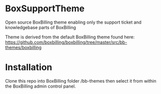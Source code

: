 # BoxSupportTheme

Open source BoxBilling theme enabling only the support ticket and knowledgebase parts of BoxBilling

Theme is derived from the default BoxBilling theme found here: https://github.com/boxbilling/boxbilling/tree/master/src/bb-themes/boxbilling

# Installation
Clone this repo into BoxBilling folder <BoxBillingRoot>/bb-themes then select it from within the BoxBilling admin control panel.
